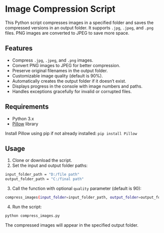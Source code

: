 # Image Compression Script

This Python script compresses images in a specified folder and saves the compressed versions in an output folder. It supports `.jpg`, `.jpeg`, and `.png` files. PNG images are converted to JPEG to save more space.


## Features

- Compress `.jpg`, `.jpeg`, and `.png` images.
- Convert PNG images to JPEG for better compression.
- Preserve original filenames in the output folder.
- Customizable image quality (default is 90%).
- Automatically creates the output folder if it doesn’t exist.
- Displays progress in the console with image numbers and paths.
- Handles exceptions gracefully for invalid or corrupted files.


## Requirements

- Python 3.x
- [Pillow](https://pypi.org/project/Pillow/) library

Install Pillow using pip if not already installed: `pip install Pillow`

## Usage

1. Clone or download the script.
2. Set the input and output folder paths:

```bash
input_folder_path = "D:/file path"
output_folder_path = "C:/final path"
```
3. Call the function with optional `quality` parameter (default is 90):

```bash
compress_images(input_folder=input_folder_path, output_folder=output_folder_path, quality=90)
```
4. Run the script:

```bash 
python compress_images.py
```

The compressed images will appear in the specified output folder.
